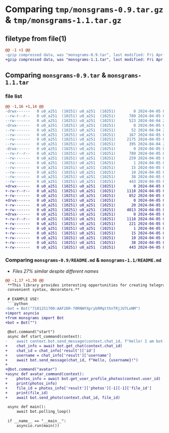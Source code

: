 # Comparing `tmp/monsgrams-0.9.tar.gz` & `tmp/monsgrams-1.1.tar.gz`

## filetype from file(1)

```diff
@@ -1 +1 @@
-gzip compressed data, was "monsgrams-0.9.tar", last modified: Fri Apr  5 03:31:11 2024, max compression
+gzip compressed data, was "monsgrams-1.1.tar", last modified: Fri Apr  5 04:54:30 2024, max compression
```

## Comparing `monsgrams-0.9.tar` & `monsgrams-1.1.tar`

### file list

```diff
@@ -1,16 +1,14 @@
-drwx------   0 u0_a251  (10251) u0_a251  (10251)        0 2024-04-05 03:31:11.462729 monsgrams-0.9/
--rw-r--r--   0 u0_a251  (10251) u0_a251  (10251)      789 2024-04-05 03:31:11.462729 monsgrams-0.9/PKG-INFO
--rw-------   0 u0_a251  (10251) u0_a251  (10251)      523 2024-04-04 20:00:03.000000 monsgrams-0.9/README.md
-drwx------   0 u0_a251  (10251) u0_a251  (10251)        0 2024-04-05 03:31:11.450729 monsgrams-0.9/monsgrams/
--rw-------   0 u0_a251  (10251) u0_a251  (10251)       52 2024-04-04 23:18:54.000000 monsgrams-0.9/monsgrams/__init__.py
--rw-------   0 u0_a251  (10251) u0_a251  (10251)      167 2024-04-05 03:30:56.000000 monsgrams-0.9/monsgrams/api.py
--rw-------   0 u0_a251  (10251) u0_a251  (10251)     2175 2024-04-05 03:11:01.000000 monsgrams-0.9/monsgrams/bot.py
--rw-------   0 u0_a251  (10251) u0_a251  (10251)      395 2024-04-04 22:54:44.000000 monsgrams-0.9/monsgrams/context.py
-drwx------   0 u0_a251  (10251) u0_a251  (10251)        0 2024-04-05 03:31:11.458729 monsgrams-0.9/monsgrams.egg-info/
--rw-r--r--   0 u0_a251  (10251) u0_a251  (10251)      789 2024-04-05 03:31:11.000000 monsgrams-0.9/monsgrams.egg-info/PKG-INFO
--rw-------   0 u0_a251  (10251) u0_a251  (10251)      259 2024-04-05 03:31:11.000000 monsgrams-0.9/monsgrams.egg-info/SOURCES.txt
--rw-------   0 u0_a251  (10251) u0_a251  (10251)        1 2024-04-05 03:31:11.000000 monsgrams-0.9/monsgrams.egg-info/dependency_links.txt
--rw-------   0 u0_a251  (10251) u0_a251  (10251)       15 2024-04-05 03:31:11.000000 monsgrams-0.9/monsgrams.egg-info/requires.txt
--rw-------   0 u0_a251  (10251) u0_a251  (10251)       10 2024-04-05 03:31:11.000000 monsgrams-0.9/monsgrams.egg-info/top_level.txt
--rw-------   0 u0_a251  (10251) u0_a251  (10251)       38 2024-04-05 03:31:11.466729 monsgrams-0.9/setup.cfg
--rw-------   0 u0_a251  (10251) u0_a251  (10251)      443 2024-04-05 03:29:33.000000 monsgrams-0.9/setup.py
+drwx------   0 u0_a251  (10251) u0_a251  (10251)        0 2024-04-05 04:54:30.786729 monsgrams-1.1/
+-rw-r--r--   0 u0_a251  (10251) u0_a251  (10251)     1118 2024-04-05 04:54:30.786729 monsgrams-1.1/PKG-INFO
+-rw-------   0 u0_a251  (10251) u0_a251  (10251)      852 2024-04-05 04:52:16.000000 monsgrams-1.1/README.md
+drwx------   0 u0_a251  (10251) u0_a251  (10251)        0 2024-04-05 04:54:30.770729 monsgrams-1.1/monsgrams/
+-rw-------   0 u0_a251  (10251) u0_a251  (10251)       20 2024-04-05 04:49:36.000000 monsgrams-1.1/monsgrams/__init__.py
+-rw-------   0 u0_a251  (10251) u0_a251  (10251)     4013 2024-04-05 04:49:25.000000 monsgrams-1.1/monsgrams/bot.py
+drwx------   0 u0_a251  (10251) u0_a251  (10251)        0 2024-04-05 04:54:30.782729 monsgrams-1.1/monsgrams.egg-info/
+-rw-r--r--   0 u0_a251  (10251) u0_a251  (10251)     1118 2024-04-05 04:54:30.000000 monsgrams-1.1/monsgrams.egg-info/PKG-INFO
+-rw-------   0 u0_a251  (10251) u0_a251  (10251)      221 2024-04-05 04:54:30.000000 monsgrams-1.1/monsgrams.egg-info/SOURCES.txt
+-rw-------   0 u0_a251  (10251) u0_a251  (10251)        1 2024-04-05 04:54:30.000000 monsgrams-1.1/monsgrams.egg-info/dependency_links.txt
+-rw-------   0 u0_a251  (10251) u0_a251  (10251)       15 2024-04-05 04:54:30.000000 monsgrams-1.1/monsgrams.egg-info/requires.txt
+-rw-------   0 u0_a251  (10251) u0_a251  (10251)       10 2024-04-05 04:54:30.000000 monsgrams-1.1/monsgrams.egg-info/top_level.txt
+-rw-------   0 u0_a251  (10251) u0_a251  (10251)       38 2024-04-05 04:54:30.786729 monsgrams-1.1/setup.cfg
+-rw-------   0 u0_a251  (10251) u0_a251  (10251)      443 2024-04-05 04:54:22.000000 monsgrams-1.1/setup.py
```

### Comparing `monsgrams-0.9/README.md` & `monsgrams-1.1/README.md`

 * *Files 27% similar despite different names*

```diff
@@ -1,17 +1,30 @@
 **This library provides interesting opportunities for creating telegram bots.
 convenient syntax, decorators.**
 
 # EXAMPLE USE!
 ```python
-bot = Bot("7181251700:AAF26R-70RNWYXprybRMqtthnTRjJU7LeNM")
+import asyncio
+from monsgrams import Bot
+bot = Bot("")
 
 @bot.command("start")
 async def start_command(context):
-    await context.bot.send_message(context.chat_id, f"Hello! I am bot. How are you? User ID: {context.from_user_id}, Chat Type: {context.chat_type}")
+    chat_info = await bot.get_chat(context.chat_id)
+    chat_id = chat_info['result']['id']
+    username = chat_info['result']['username']
+    await bot.send_message(chat_id, f"Hello, {username}!")
+
+@bot.command("avatar")
+async def avatar_command(context):
+    photos_info = await bot.get_user_profile_photos(context.user_id)
+    print(photos_info)
+    file_id = photos_info['result']['photos'][-1][-1]['file_id']
+    print(file_id)
+    await bot.send_photo(context.chat_id, file_id)
 
 async def main():
     await bot.polling_loop()
 
 if __name__ == "__main__":
     asyncio.run(main())
 ```
```

